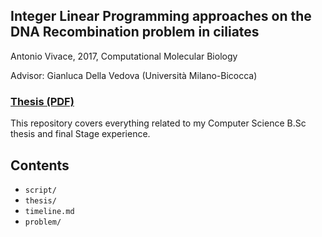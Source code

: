 ## Integer Linear Programming approaches on the DNA Recombination problem in ciliates

Antonio Vivace, 2017, Computational Molecular Biology
<p>
Advisor: Gianluca Della Vedova (Università Milano-Bicocca)

### [Thesis (PDF)](https://github.com/avivace/dna-recombination/raw/master/thesis/thesis.pdf)

This repository covers everything related to my Computer Science B.Sc thesis and final Stage experience.

## Contents

- `script/`
- `thesis/`
- `timeline.md`
- `problem/`
